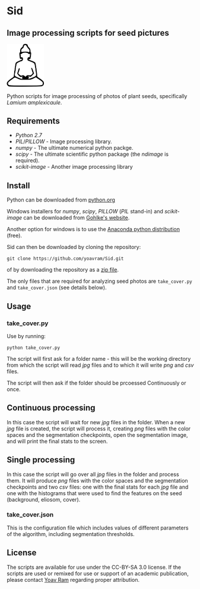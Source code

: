 # Sid
## Image processing scripts for seed pictures
<img src="https://raw.githubusercontent.com/yoavram/Sid/master/Sid.png" width="100" alt="Siddhartha">

Python scripts for image processing of photos of plant seeds, specifically _Lamium amplexicaule_.

## Requirements

- *Python 2.7*
- *PIL*/*PILLOW* - Image processing library. 
- *numpy* - The ultimate numerical python packge.
- *scipy* - The ultimate scientific python package (the _ndimage_  is required).
- *scikit-image* - Another image processing library

## Install

Python can be downloaded from [python.org](http://www.python.org/download/releases/2.7.6/)

Windows installers for *numpy*, *scipy*, *PILLOW* (*PIL* stand-in) and *scikit-image* can be downloaded from [Gohlke's website](http://www.lfd.uci.edu/~gohlke/pythonlibs/).

Another option for windows is to use the [Anaconda python distribution](https://store.continuum.io/cshop/anaconda/) (free).

Sid can then be downloaded by cloning the repository:
```
git clone https://github.com/yoavram/Sid.git
```
of by downloading the repository as a [zip file](https://github.com/yoavram/Sid/archive/master.zip).

The only files that are required for analyzing seed photos are `take_cover.py` and `take_cover.json` (see details below).

## Usage

### take_cover.py

Use by running:
```
python take_cover.py
```
The script will first ask for a folder name - this will be the working directory from which the script will read _jpg_ files and to which it will write _png_ and _csv_ files.

The script will then ask if the folder should be prcoessed Continuously or once.

## Continuous processing

In this case the script will wait for new _jpg_ files in the folder. When a new _jpg_ file is created, the script will process it, creating _png_ files with the color spaces and the segmentation checkpoints, open the segmentation image, and will print the final stats to the screen.

## Single processing

In this case the script will go over all _jpg_ files in the folder and process them. It will produce _png_ files with the color spaces and the segmentation checkpoints and two _csv_ files: one with the final stats for each _jpg_ file and one with the histograms that were used to find the features on the seed (background, eliosom, cover). 

### take_cover.json

This is the configuration file which includes values of different parameters of the algorithm, including segmentation thresholds. 

## License

The scripts are available for use under the CC-BY-SA 3.0 license. If the scripts are used or remixed for use or support of an academic publication, please contact [Yoav Ram](https://github.com/yoavram) regarding proper attribution.

